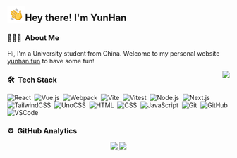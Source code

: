 <img alt="Night Coding" src="./assets/Hand%20Wave.gif" width='40' align="left"/><h2>Hey there! I'm YunHan</h2>

<!-- ## 👋 &nbsp;Hey there! I'm YunHan -->

### 👨🏻‍💻 &nbsp;About Me

Hi, I'm a University student from China. Welcome to my personal website [yunhan.fun](https://yunhan.fun/) to have some fun!

<a href="https://github.com/flower-f">
  <img align="right" src="https://metrics.lecoq.io/flower-f?template=classic&base.activity=0&base.community=0&base.repositories=0&base.metadata=0&isocalendar=1&base=header%2C%20activity%2C%20community%2C%20repositories%2C%20metadata&base.indepth=false&base.hireable=false&isocalendar=false&isocalendar.duration=full-year&config.timezone=Asia%2FShanghai">
</a>

### 🛠 &nbsp;Tech Stack

![React](https://img.shields.io/badge/-React-05122A?style=flat&logo=react)&nbsp;
![Vue.js](https://img.shields.io/badge/-Vue.js-05122A?style=flat&logo=vue.js)&nbsp;
![Webpack](https://img.shields.io/badge/-Webpack-05122A?style=flat&logo=webpack)&nbsp;
![Vite](https://img.shields.io/badge/-Vite-05122A?style=flat&logo=vite)&nbsp;
![Vitest](https://img.shields.io/badge/-Vitest-05122A?style=flat&logo=vitest)&nbsp;
![Node.js](https://img.shields.io/badge/-Node.js-05122A?style=flat&logo=node.js)&nbsp;
![Next.js](https://img.shields.io/badge/-Next.js-05122A?style=flat&logo=next.js)&nbsp;
![TailwindCSS](https://img.shields.io/badge/-TailwindCSS-05122A?style=flat&logo=tailwindcss)&nbsp;
![UnoCSS](https://img.shields.io/badge/-UnoCSS-05122A?style=flat&logo=unocss)&nbsp;
![HTML](https://img.shields.io/badge/-HTML-05122A?style=flat&logo=HTML5)&nbsp;
![CSS](https://img.shields.io/badge/-CSS-05122A?style=flat&logo=CSS3&logoColor=1572B6)&nbsp;
![JavaScript](https://img.shields.io/badge/-JavaScript-05122A?style=flat&logo=javascript)&nbsp;
![Git](https://img.shields.io/badge/-Git-05122A?style=flat&logo=git)&nbsp;
![GitHub](https://img.shields.io/badge/-GitHub-05122A?style=flat&logo=github)&nbsp;
![VSCode](https://img.shields.io/badge/-VSCode-05122A?style=flat&logo=visual-studio-code&logoColor=007ACC)&nbsp;

### ⚙️ &nbsp;GitHub Analytics

<p align="center">
  <a href="https://github.com/flower-f">
    <img height="180em" src="https://github-readme-stats-eight-theta.vercel.app/api?username=flower-f&show_icons=true&theme=algolia&include_all_commits=true&count_private=true"/>
    <img height="180em" src="https://github-readme-stats-eight-theta.vercel.app/api/top-langs/?username=flower-f&layout=compact&langs_count=8&theme=algolia"/>
  </a>
</p>
